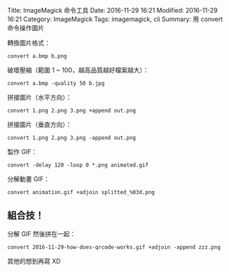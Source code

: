 Title: ImageMagick 命令工具
Date: 2016-11-29 16:21
Modified: 2016-11-29 16:21
Category: ImageMagick
Tags: imagemagick, cli
Summary: 用 convert 命令操作圖片

轉換圖片格式：

`convert a.bmp b.png`

破壞壓縮（範圍 1 ~ 100，越高品質越好檔案越大）：

`convert a.bmp -quality 50 b.jpg`

拼接圖片（水平方向）：

`convert 1.png 2.png 3.png +append out.png`

拼接圖片（垂直方向）：

`convert 1.png 2.png 3.png -append out.png`

製作 GIF：

`convert -delay 120 -loop 0 *.png animated.gif`

分解動畫 GIF：

`convert animation.gif +adjoin splitted_%03d.png`

## 組合技！

分解 GIF 然後拼在一起：

`convert 2016-11-29-how-does-qrcode-works.gif +adjoin -append zzz.png`

其他的想到再寫 XD
